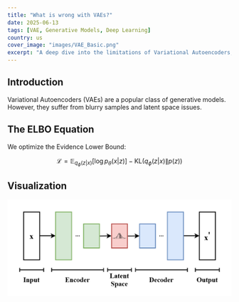 ```yaml
---
title: "What is wrong with VAEs?"
date: 2025-06-13
tags: [VAE, Generative Models, Deep Learning]
country: us
cover_image: "images/VAE_Basic.png"
excerpt: "A deep dive into the limitations of Variational Autoencoders, including ELBO collapse and posterior mismatch."
---
```


## Introduction

Variational Autoencoders (VAEs) are a popular class of generative models. However, they suffer from blurry samples and latent space issues.

## The ELBO Equation

We optimize the Evidence Lower Bound:

$$
\mathcal{L} = \mathbb{E}_{q_\phi(z|x)} [\log p_\theta(x|z)] - \mathrm{KL}(q_\phi(z|x) \| p(z))
$$

## Visualization

![Latent space visualization](images/VAE_Basic.png)